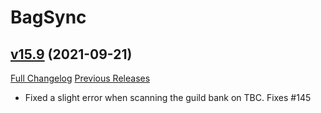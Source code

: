 # BagSync

## [v15.9](https://github.com/Xruptor/BagSync/tree/v15.9) (2021-09-21)
[Full Changelog](https://github.com/Xruptor/BagSync/compare/v15.8...v15.9) [Previous Releases](https://github.com/Xruptor/BagSync/releases)

- Fixed a slight error when scanning the guild bank on TBC.  Fixes #145  
